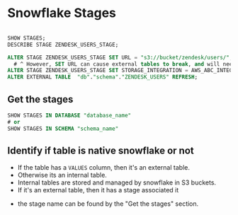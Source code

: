 # Snowflake Stages

```sql

SHOW STAGES;
DESCRIBE STAGE ZENDESK_USERS_STAGE;

ALTER STAGE ZENDESK_USERS_STAGE SET URL = "s3://bucket/zendesk/users/";
  # ^ However, SET URL can cause external tables to break, and will need to be re-created (DROP TABLE, CREATE TABLE)
ALTER STAGE ZENDESK_USERS_STAGE SET STORAGE_INTEGRATION = AWS_ABC_INTEGRATION;
ALTER EXTERNAL TABLE  "db"."schema"."ZENDESK_USERS" REFRESH;

```

## Get the stages

```sql
SHOW STAGES IN DATABASE "database_name"
# or
SHOW STAGES IN SCHEMA "schema_name"

```

## Identify if table is native snowflake or not

- If the table has a `VALUES` column, then it's an external table.
-  Otherwise its an internal table.
-  Internal tables are stored and managed by snowflake in S3 buckets.
-  If it's an external table, then it has a stage associated it
  * the stage name can be found by the "Get the stages" section.

